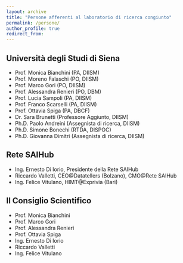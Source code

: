 ```yaml
---
layout: archive
title: "Persone afferenti al laboratorio di ricerca congiunto"
permalink: /persone/
author_profile: true
redirect_from:
---
```

## Università degli Studi di Siena

* Prof. Monica Bianchini (PA, DIISM)
* Prof. Moreno Falaschi (PO, DIISM)
* Prof. Marco Gori (PO, DIISM)
* Prof. Alessandra Renieri (PO, DBM)
* Prof. Lucia Sampoli (PA, DIISM)
* Prof. Franco Scarselli (PA, DIISM)
* Prof. Ottavia Spiga (PA, DBCF)
* Dr. Sara Brunetti (Professore Aggiunto, DIISM)
* Ph.D. Paolo Andreini (Assegnista di ricerca, DIISM)
* Ph.D. Simone Bonechi (RTDA, DISPOC)
* Ph.D. Giovanna Dimitri (Assegnista di ricerca, DIISM)

## Rete SAIHub

* Ing. Ernesto Di Iorio, Presidente della Rete SAIHub
* Riccardo Valletti, CEO@Datatellers (Bolzano), CMO@Rete SAIHub
* Ing. Felice Vitulano, HIMT@Exprivia (Bari)


## Il Consiglio Scientifico

* Prof. Monica Bianchini
* Prof. Marco Gori
* Prof. Alessandra Renieri
* Prof. Ottavia Spiga
* Ing. Ernesto Di Iorio
* Riccardo Valletti
* Ing. Felice Vitulano